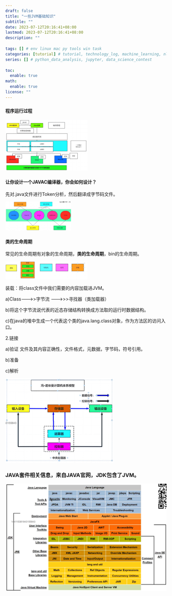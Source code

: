 ```yaml
---
draft: false
title: "一些JVM基础知识"
subtitle: ""
date: 2023-07-12T20:16:41+08:00
lastmod: 2023-07-12T20:16:41+08:00
description: ""

tags: [] # env linux mac py tools win task
categories: [tutorial] # tutorial, technology_log, machine_learning, nlp, paper_reading
series: [] # python_data_analysis, jupyter, data_science_contest

toc:
  enable: true
math:
  enable: true
license: ""
---
```


### 

#### 程序运行过程

<img src="MD_img/image-20230712203659943.png" alt="image-20230712203659943" style="zoom:25%;" />

#### 让你设计一个JAVAC编译器，你会如何设计？

先对.java文件进行Token分析，然后翻译成字节码文件。

<img src="MD_img/image-20230712202700872.png" alt="image-20230712202700872" style="zoom:20%;" />

#### 类的生命周期

常见的生命周期有对象的生命周期，**类的生命周期**，bin的生命周期。

<img src="MD_img/image-20230712202849928.png" alt="image-20230712202849928" style="zoom:25%;" />

装载：将class文件中我们需要的内容加载进JVM。

a)Class--->>字节流 --->>>寻找器（类加载器）

b)将这个字节流说代表的近态存储结构转换成方法取的运行时数据结构。

c)在java的堆中生成一个代表这个类的java.lang.class对象，作为方法区的访问入口。

2.链接

a)验证 文件及其内容正确性，文件格式，元数据，字节码，符号引用。

b)准备

c)解析

<img src="MD_img/image-20230712203518509.png" alt="image-20230712203518509" style="zoom:33%;" />



### JAVA套件相关信息，来自JAVA官网，JDK包含了JVM。

![image-20230712201940613](MD_img/image-20230712201940613.png)

